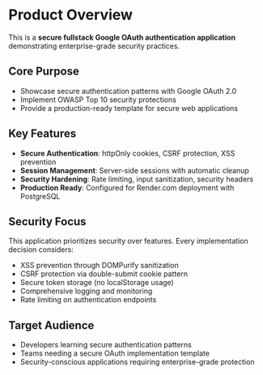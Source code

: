 # Product Overview

This is a **secure fullstack Google OAuth authentication application** demonstrating enterprise-grade security practices.

## Core Purpose
- Showcase secure authentication patterns with Google OAuth 2.0
- Implement OWASP Top 10 security protections
- Provide a production-ready template for secure web applications

## Key Features
- **Secure Authentication**: httpOnly cookies, CSRF protection, XSS prevention
- **Session Management**: Server-side sessions with automatic cleanup
- **Security Hardening**: Rate limiting, input sanitization, security headers
- **Production Ready**: Configured for Render.com deployment with PostgreSQL

## Security Focus
This application prioritizes security over features. Every implementation decision considers:
- XSS prevention through DOMPurify sanitization
- CSRF protection via double-submit cookie pattern
- Secure token storage (no localStorage usage)
- Comprehensive logging and monitoring
- Rate limiting on authentication endpoints

## Target Audience
- Developers learning secure authentication patterns
- Teams needing a secure OAuth implementation template
- Security-conscious applications requiring enterprise-grade protection